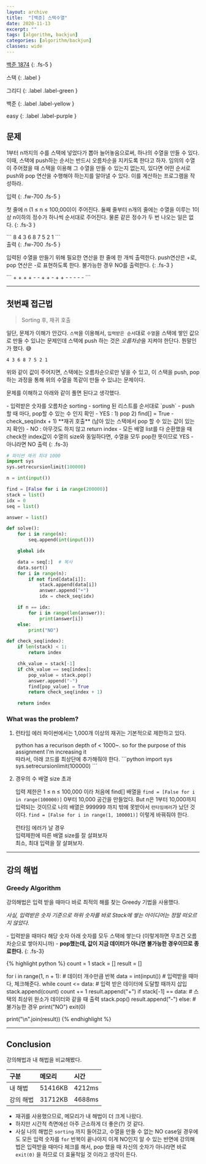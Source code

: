```yaml
---
layout: archive
title:  "[백준] 스택수열"
date: 2020-11-13
excerpt: ""
tags: [algorithm, backjun]
categories: [algorithm/backjun]
classes: wide
---
```


[백준 1874](https://www.acmicpc.net/problem/1874)
{: .fs-5 }

<div class="code-example" markdown="1">
스택
{: .label }

그리디
{: .label .label-green }

백준
{: .label .label-yellow }

easy
{: .label .label-purple }
</div>

<!--more-->

## 문제
1부터 n까지의 수를 스택에 넣었다가 뽑아 늘어놓음으로써, 하나의 수열을 만들 수 있다. 이때, 스택에 push하는 순서는 반드시 오름차순을 지키도록 한다고 하자. 임의의 수열이 주어졌을 때 스택을 이용해 그 수열을 만들 수 있는지 없는지, 있다면 어떤 순서로 push와 pop 연산을 수행해야 하는지를 알아낼 수 있다. 이를 계산하는 프로그램을 작성하라.

<div class="code-example" markdown="1">
입력
{: .fw-700 .fs-5 }

첫 줄에 n (1 ≤ n ≤ 100,000)이 주어진다. 둘째 줄부터 n개의 줄에는 수열을 이루는 1이상 n이하의 정수가 하나씩 순서대로 주어진다. 물론 같은 정수가 두 번 나오는 일은 없다.
{: .fs-3 }
</div>
```
8
4
3
6
8
7
5
2
1
```

<div class="code-example" markdown="1">
출력
{: .fw-700 .fs-5 }

입력된 수열을 만들기 위해 필요한 연산을 한 줄에 한 개씩 출력한다. push연산은 +로, pop 연산은 -로 표현하도록 한다. 불가능한 경우 NO를 출력한다.
{: .fs-3 }
</div>
```
+
+
+
+
-
-
+
+
-
+
+
-
-
-
-
-
```

---
## 첫번째 접근법
> Sorting 후, 재귀 호출

일단, 문제가 이해가 안갔다. `스택`을 이용해서, `입력받은 순서`대로 `수열`을 스택에 쌓인 값으로 만들 수 있냐는 문제인데 스택에 push 하는 것은 *오름차순*을 지켜야 한단다. 뭔말인가 했다. :sweat_smile:

```
4 3 6 8 7 5 2 1
```
위와 같이 값이 주어지면, 스택에는 오름차순으로만 넣을 수 있고, 이 스택을 push, pop 하는 과정을 통해 위의 수열을 똑같이 만들 수 있냐는 문제이다.

문제를 이해하고 아래와 같이 풀면 된다고 생각했다.

<div class="code-example" markdown="1">
- 입력받은 숫자를 오름차순 sorting
- sorting 된 리스트를 순서대로 `push`
- push 할 때 마다, pop할 수 있는 수 인지 확인
    - YES : 1) pop 2) find[] = True
        - check_seq(indx + 1) **재귀 호출** (남아 있는 스택에서 pop 할 수 있는 값이 있는지 확인)
    - NO : 아무것도 하지 않고 return index
- 모든 배열 list를 다 순환했을 때 check한 index값이 수열의 size와 동일하다면, 수열을 모두 pop한 뜻이므로 YES
- 아니라면 NO 출력    
{: .fs-3}
</div>

``` python
# 파이썬 재귀 최대 1000
import sys
sys.setrecursionlimit(100000)

n = int(input())

find = [False for i in range(200000)]
stack = list()
idx = 0
seq = list()

answer = list()

def solve():
    for i in range(n):
        seq.append(int(input()))

    global idx

    data = seq[:]  # 복사
    data.sort()
    for i in range(n):
        if not find[data[i]]:
            stack.append(data[i])
            answer.append("+")
            idx = check_seq(idx)

    if n == idx:
        for i in range(len(answer)):
            print(answer[i])
    else:
        print("NO")

def check_seq(index):
    if len(stack) < 1:
        return index

    chk_value = stack[-1]
    if chk_value == seq[index]:
        pop_value = stack.pop()
        answer.append("-")
        find[pop_value] = True
        return check_seq(index + 1)

    return index
```

### **What was the problem?**

1. 런타임 에러
    파이썬에서는 1,000개 이상의 재귀는 기본적으로 제한하고 있다.

    <div class="alert alert-danger">
        python has a recurison depth of < 1000~. so for the purpose of this assignment I'm increasing it
    </div>
    따라서, 아래 코드를 최상단에 추가해줘야 한다.
    ```python
    import sys
    sys.setrecursionlimit(100000)
    ```

2. 경우의 수 배열 size 초과

    입력 제한은 1 ≤ n ≤ 100,000 이라 처음에 find[] 배열을 `find = [False for i in range(100000)]` 0부터 10,000 공간을 만들었다. But n은 1부터 10,000까지 입력되는 것이므로 나의 배열은 999999 까지 밖에 못받아서 `런타임에러`가 났던 것이다. `find = [False for i in range(1, 100001)]` 이렇게 바꿔줘야 한다.

    <div class="alert alert-info">
      런타임 에러가 날 경우 <br/> 입력제한에 따른 배열 size를 잘 살펴보자 <br/> 최소, 최대 입력을 잘 살펴보자.
    </div>

---

## 강의 해법

### Greedy Algorithm

강의해법은 입력 받을 때마다 바로 최적의 해를 찾는 Greedy 기법을 사용했다.



_사실, 입력받은 숫자 기준으로 하위 숫자를 바로 Stack에 쌓는 아이디어는 정말 떠오르지 않았다._


<div class="code-example" markdown="1">
- 입력받을 때마다 해당 숫자 아래 숫자를 모두 스택에 쌓는다 (이렇게하면 무조건 오름차순으로 쌓아지니까)
- <b>pop했는데, 값이 지금 데이터가 아니면 불가능한 경우이므로 종료한다.</b>
{: .fs-3}
</div>

{% highlight python %}
count = 1
stack = []
result = []

for i in range(1, n + 1): # 데이터 개수만큼 반복
    data = int(input()) # 입력받을 때마다, 체크해준다.
    while count <= data: # 입력 받은 데이터에 도달할 때까지 삽입
        stack.append(count)
        count += 1
        result.append("+")
    if stack[-1] == data: # 스택의 최상위 원소가 데이터와 같을 때 출력
        stack.pop()
        result.append("-")
    else: # 불가능한 경우
        print("NO")
        exit(0)

print("\n".join(result))
{% endhighlight %}

---

## Conclusion

강의해법과 내 해법을 비교해봤다.

| 구분        | 메모리          | 시간 |
|:-------------|:------------------|:------|
| 내 해법           | 51416KB | 4212ms  |
| 강의 해법 | 31712KB   | 4688ms  |


- 재귀를 사용했으므로, 메모리가 내 해법이 더 크게 나왔다.
- 하지만 시간적 측면에선 아주 근소하게 더 좋은(?) 것 같다.
- 사실 나의 해법은 `sorting` 까지 들어갔고, 수열을 만들 수 없는 NO case일 경우에도 모든 입력 숫자를 `for` 반복이 끝나야지 이게 NO인지 알 수 있는 반면에 강의해법은 입력받을 때마다 체크를 해서, pop 했을 때 자신의 숫자가 아니라면 바로 `exit(0)` 을 하므로 더 효율적일 것 이라고 생각이 든다.
